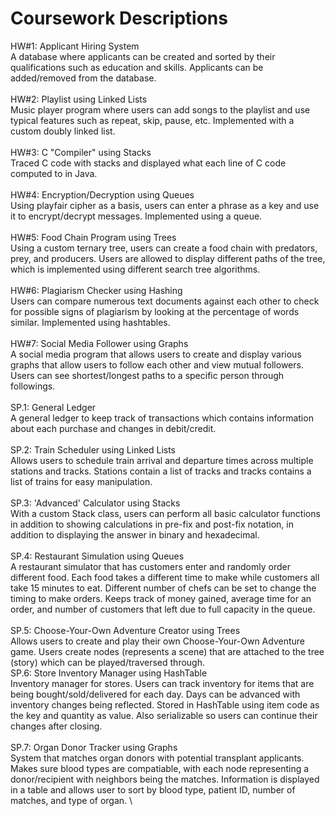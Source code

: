 # Coursework Descriptions
HW#1: Applicant Hiring System \
A database where applicants can be created and sorted by their qualifications such as education and skills. Applicants can be added/removed from the database. \
\
HW#2: Playlist using Linked Lists \
Music player program where users can add songs to the playlist and use typical features such as repeat, skip, pause, etc. Implemented with a custom doubly linked list. \
\
HW#3: C "Compiler" using Stacks \
Traced C code with stacks and displayed what each line of C code computed to in Java. \
\
HW#4: Encryption/Decryption using Queues \
Using playfair cipher as a basis, users can enter a phrase as a key and use it to encrypt/decrypt messages. Implemented using a queue. \
\
HW#5: Food Chain Program using Trees \
Using a custom ternary tree, users can create a food chain with predators, prey, and producers. Users are allowed to display different paths of the tree, which is implemented using different search tree algorithms. \
\
HW#6: Plagiarism Checker using Hashing \
Users can compare numerous text documents against each other to check for possible signs of plagiarism by looking at the percentage of words similar. Implemented using hashtables. \
\
HW#7: Social Media Follower using Graphs \
A social media program that allows users to create and display various graphs that allow users to follow each other and view mutual followers. Users can see shortest/longest paths to a specific person through followings. \
\
SP.1: General Ledger \
A general ledger to keep track of transactions which contains information about each purchase and changes in debit/credit. \
\
SP.2: Train Scheduler using Linked Lists \
Allows users to schedule train arrival and departure times across multiple stations and tracks. Stations contain a list of tracks and tracks contains a list of trains for easy manipulation. \
\
SP.3: 'Advanced' Calculator using Stacks \
With a custom Stack class, users can perform all basic calculator functions in addition to showing calculations in pre-fix and post-fix notation, in addition to displaying the answer in binary and hexadecimal. \
\
SP.4: Restaurant Simulation using Queues \
A restaurant simulator that has customers enter and randomly order different food. Each food takes a different time to make while customers all take 15 minutes to eat. Different number of chefs can be set to change the timing to make orders. Keeps track of money gained, average time for an order, and number of customers that left due to full capacity in the queue. \
\
SP.5: Choose-Your-Own Adventure Creator using Trees \
Allows users to create and play their own Choose-Your-Own Adventure game. Users create nodes (represents a scene) that are attached to the tree (story) which can be played/traversed through.
\
SP.6: Store Inventory Manager using HashTable \
Inventory manager for stores. Users can track inventory for items that are being bought/sold/delivered for each day. Days can be advanced with inventory changes being reflected. Stored in HashTable using item code as the key and quantity as value. Also serializable so users can continue their changes after closing. \
\
SP.7: Organ Donor Tracker using Graphs \
System that matches organ donors with potential transplant applicants. Makes sure blood types are compatiable, with each node representing a donor/recipient with neighbors being the matches. Information is displayed in a table and allows user to sort by blood type, patient ID, number of matches, and type of organ. \


